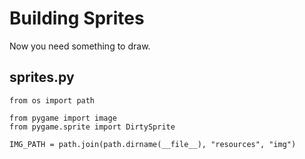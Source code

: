 # Building Sprites

Now you need something to draw.

## sprites.py

    from os import path
    
    from pygame import image
    from pygame.sprite import DirtySprite
    
    IMG_PATH = path.join(path.dirname(__file__), "resources", "img")